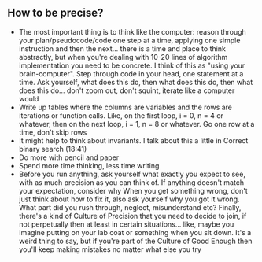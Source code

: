 
## How to be precise?

- The most important thing is to think like the computer: reason through your plan/pseudocode/code one step at a time, applying one simple instruction and then the next... there is a time and place to think abstractly, but when you're dealing with 10-20 lines of algorithm implementation you need to be concrete. I think of this as "using your brain-computer". Step through code in your head, one statement at a time. Ask yourself, what does this do, then what does this do, then what does this do... don't zoom out, don't squint, iterate like a computer would
- Write up tables where the columns are variables and the rows are iterations or function calls. Like, on the first loop, i = 0, n = 4 or whatever, then on the next loop, i = 1, n = 8 or whatever. Go one row at a time, don't skip rows
- It might help to think about invariants. I talk about this a little in Correct binary search (18:41) 
- Do more with pencil and paper
- Spend more time thinking, less time writing
- Before you run anything, ask yourself what exactly you expect to see, with as much precision as you can think of. If anything doesn't match your expectation, consider why
When you get something wrong, don't just think about how to fix it, also ask yourself why you got it wrong. What part did you rush through, neglect, misunderstand etc?
Finally, there's a kind of Culture of Precision that you need to decide to join, if not perpetually then at least in certain situations... like, maybe you imagine putting on your lab coat or something when you sit down. It's a weird thing to say, but if you're part of the Culture of Good Enough then you'll keep making mistakes no matter what else you try